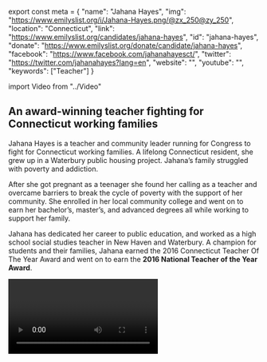 export const meta = {
  "name": "Jahana Hayes",
  "img": "https://www.emilyslist.org/i/Jahana-Hayes.png/@zx_250@zy_250",
  "location": "Connecticut",
  "link": "https://www.emilyslist.org/candidates/jahana-hayes",
  "id": "jahana-hayes",
  "donate": "https://www.emilyslist.org/donate/candidate/jahana-hayes",
  "facebook": "https://www.facebook.com/jahanahayesct/",
  "twitter": "https://twitter.com/jahanahayes?lang=en",
  "website": "",
  "youtube": "",
  "keywords": ["Teacher"]
}

import Video from "../Video"

## An award-winning teacher fighting for Connecticut working families

Jahana Hayes is a teacher and community leader running for Congress to fight for Connecticut working families. A lifelong Connecticut resident, she grew up in a Waterbury public housing project. Jahana’s family struggled with poverty and addiction.

After she got pregnant as a teenager she found her calling as a teacher and overcame barriers to break the cycle of poverty with the support of her community. She enrolled in her local community college and went on to earn her bachelor’s, master’s, and advanced degrees all while working to support her family.

Jahana has dedicated her career to public education, and worked as a high school social studies teacher in New Haven and Waterbury. A champion for students and their families, Jahana earned the 2016 Connecticut Teacher Of The Year Award and went on to earn the **2016 National Teacher of the Year Award**.


<Video id="QeWjRRYtqlA" />

Jahana currently serves as talent and professional development supervisor for Waterbury Public Schools, and lives in Wolcott with her husband, a police officer, and is a proud mother of four children.


## A proven leader dedicated to expanding economic opportunity

Jahana is running to expand economic opportunity and to help create good-paying jobs for hardworking Nutmeggers. She has personally experienced the power of public education, and she is a powerful advocate for expanding access to educational opportunity to help families and communities thrive. At a time when Republicans in Congress are desperate to undo all the progress we’ve worked so hard to make, Jahana is a fierce advocate for expanding access to quality health care. “I believe that we have an obligation to each other to do better for not only our own families but all families,” she has said.

<Video id="fL-crS00Jds" />

## A must-win hold critical in the fight to take back the House

Jahana is running to fill an open seat vacated by former Congresswoman Elizabeth Esty. She is running a strong grassroots campaign and won a highly competitive Democratic primary. Jahana has what it takes to win and deliver this must-win seat for Democrats to take back the House in November, but the GOP is sure to do everything they can to flip this seat as they desperately attempt to maintain the majority. There are currently no people of color in New England’s congressional delegation, and Jahana is poised to change that. Connecticut has never elected an African American woman to Congress, and she is poised to be the first. When elected Jahana will be a powerful advocate for the Nutmeggers who are not currently seated at the table in Washington. The EMILY’s List community is proud to stand with this champion for progress in her fight to represent Connecticut working families in Washington.
